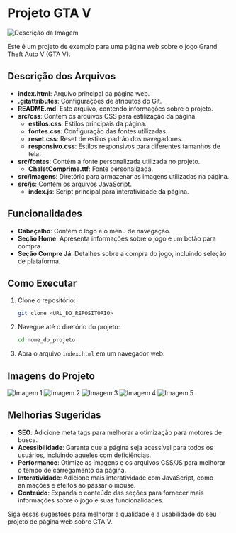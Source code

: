 # Projeto GTA V


![Descrição da Imagem](https://i.giphy.com/media/v1.Y2lkPTc5MGI3NjExMm1sMXJ5OXdodzNoZDgzdG8ybnI5aGRhNzY1ZGV0N2xlMjZuMmw5bCZlcD12MV9pbnRlcm5hbF9naWZfYnlfaWQmY3Q9Zw/wNiTFhWCdlC8g/giphy.gif)

Este é um projeto de exemplo para uma página web sobre o jogo Grand Theft Auto V (GTA V).

## Descrição dos Arquivos

- **index.html**: Arquivo principal da página web.
- **.gitattributes**: Configurações de atributos do Git.
- **README.md**: Este arquivo, contendo informações sobre o projeto.
- **src/css**: Contém os arquivos CSS para estilização da página.
  - **estilos.css**: Estilos principais da página.
  - **fontes.css**: Configuração das fontes utilizadas.
  - **reset.css**: Reset de estilos padrão dos navegadores.
  - **responsivo.css**: Estilos responsivos para diferentes tamanhos de tela.
- **src/fontes**: Contém a fonte personalizada utilizada no projeto.
  - **ChaletComprime.ttf**: Fonte personalizada.
- **src/imagens**: Diretório para armazenar as imagens utilizadas na página.
- **src/js**: Contém os arquivos JavaScript.
  - **index.js**: Script principal para interatividade da página.

## Funcionalidades

- **Cabeçalho**: Contém o logo e o menu de navegação.
- **Seção Home**: Apresenta informações sobre o jogo e um botão para compra.
- **Seção Compre Já**: Detalhes sobre a compra do jogo, incluindo seleção de plataforma.

## Como Executar

1. Clone o repositório:
    ```sh
    git clone <URL_DO_REPOSITORIO>
    ```

2. Navegue até o diretório do projeto:
    ```sh
    cd nome_do_projeto
    ```

3. Abra o arquivo `index.html` em um navegador web.

## Imagens do Projeto

![Imagem 1](src/imagens/gta-v-1.jpg)
![Imagem 2](src/imagens/gta-v-2.jpg)
![Imagem 3](src/imagens/gta-v-3.jpg)
![Imagem 4](src/imagens/gta-v-4.jpg)
![Imagem 5](src/imagens/gta-v-5.jpg)

## Melhorias Sugeridas

- **SEO**: Adicione meta tags para melhorar a otimização para motores de busca.
- **Acessibilidade**: Garanta que a página seja acessível para todos os usuários, incluindo aqueles com deficiências.
- **Performance**: Otimize as imagens e os arquivos CSS/JS para melhorar o tempo de carregamento da página.
- **Interatividade**: Adicione mais interatividade com JavaScript, como animações e efeitos ao passar o mouse.
- **Conteúdo**: Expanda o conteúdo das seções para fornecer mais informações sobre o jogo e suas funcionalidades.

Siga essas sugestões para melhorar a qualidade e a usabilidade do seu projeto de página web sobre GTA V.
